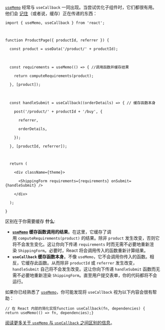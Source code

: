 [`useMemo`](https://zh-hans.react.dev/reference/react/useMemo) 经常与 `useCallback` 一同出现。当尝试优化子组件时，它们都很有用。他们会 [记住](https://en.wikipedia.org/wiki/Memoization)（或者说，缓存）正在传递的东西：

```tsx
import { useMemo, useCallback } from 'react';

  

function ProductPage({ productId, referrer }) {

  const product = useData('/product/' + productId);

  

  const requirements = useMemo(() => { //调用函数并缓存结果

    return computeRequirements(product);

  }, [product]);

  

  const handleSubmit = useCallback((orderDetails) => { // 缓存函数本身

    post('/product/' + productId + '/buy', {

      referrer,

      orderDetails,

    });

  }, [productId, referrer]);

  

  return (

    <div className={theme}>

      <ShippingForm requirements={requirements} onSubmit={handleSubmit} />

    </div>

  );

}
```

区别在于你需要缓存 **什么**:

- **[`useMemo`](https://zh-hans.react.dev/reference/react/useMemo) 缓存函数调用的结果**。在这里，它缓存了调用 `computeRequirements(product)` 的结果。除非 `product` 发生改变，否则它将不会发生变化。这让你向下传递 `requirements` 时而无需不必要地重新渲染 `ShippingForm`。必要时，React 将会调用传入的函数重新计算结果。
- **`useCallback` 缓存函数本身**。不像 `useMemo`，它不会调用你传入的函数。相反，它缓存此函数。从而除非 `productId` 或 `referrer` 发生改变，`handleSubmit` 自己将不会发生改变。这让你向下传递 `handleSubmit` 函数而无需不必要地重新渲染 `ShippingForm`。直至用户提交表单，你的代码都将不会运行。

如果你已经熟悉了 [`useMemo`](https://zh-hans.react.dev/reference/react/useMemo)，你可能发现将 `useCallback` 视为以下内容会很有帮助：

```
// 在 React 内部的简化实现function useCallback(fn, dependencies) {  return useMemo(() => fn, dependencies);}
```

[阅读更多关于 `useMemo` 与 `useCallback` 之间区别的信息](https://zh-hans.react.dev/reference/react/useMemo#memoizing-a-function)。